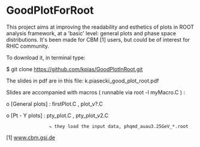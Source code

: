 # GoodPlotForRoot

This project aims at improving the readability and esthetics of plots in ROOT 
analysis framework, at a 'basic' level: general plots and phase space distributions.
It's been made for CBM [1] users, but could be of interest for RHIC community.

To download it, in terminal type:

$ git clone https://github.com/kpias/GoodPlotInRoot.git

The slides in pdf are in this file: k.piasecki_good_plot_root.pdf

Slides are accompanied with macros ( runnable via root -l myMacro.C ) :

o [General plots] :  firstPlot.C , plot_v?.C

o [Pt - Y  plots] :  pty_plot.C , pty_plot_v2.C

                    ⤷ they load the input data, phqmd_auau3.25GeV_*.root

[1] www.cbm.gsi.de
